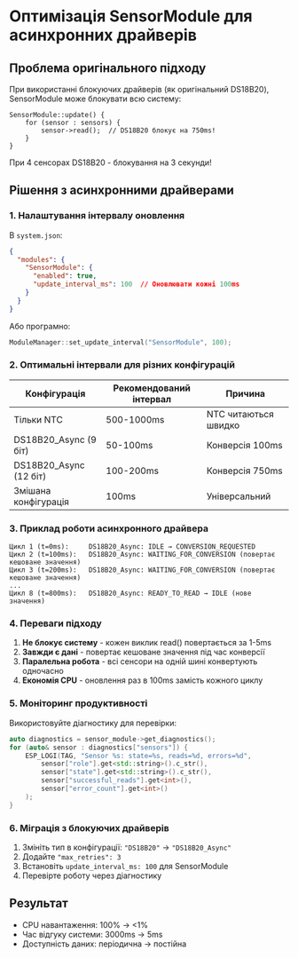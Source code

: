 # Оптимізація SensorModule для асинхронних драйверів

## Проблема оригінального підходу

При використанні блокуючих драйверів (як оригінальний DS18B20), SensorModule може блокувати всю систему:

```
SensorModule::update() {
    for (sensor : sensors) {
        sensor->read();  // DS18B20 блокує на 750ms!
    }
}
```

При 4 сенсорах DS18B20 - блокування на 3 секунди!

## Рішення з асинхронними драйверами

### 1. Налаштування інтервалу оновлення

В `system.json`:
```json
{
  "modules": {
    "SensorModule": {
      "enabled": true,
      "update_interval_ms": 100  // Оновлювати кожні 100ms
    }
  }
}
```

Або програмно:
```cpp
ModuleManager::set_update_interval("SensorModule", 100);
```

### 2. Оптимальні інтервали для різних конфігурацій

| Конфігурація | Рекомендований інтервал | Причина |
|--------------|------------------------|---------|
| Тільки NTC | 500-1000ms | NTC читаються швидко |
| DS18B20_Async (9 біт) | 50-100ms | Конверсія 100ms |
| DS18B20_Async (12 біт) | 100-200ms | Конверсія 750ms |
| Змішана конфігурація | 100ms | Універсальний |

### 3. Приклад роботи асинхронного драйвера

```
Цикл 1 (t=0ms):     DS18B20_Async: IDLE → CONVERSION_REQUESTED
Цикл 2 (t=100ms):   DS18B20_Async: WAITING_FOR_CONVERSION (повертає кешоване значення)
Цикл 3 (t=200ms):   DS18B20_Async: WAITING_FOR_CONVERSION (повертає кешоване значення)
...
Цикл 8 (t=800ms):   DS18B20_Async: READY_TO_READ → IDLE (нове значення)
```

### 4. Переваги підходу

1. **Не блокує систему** - кожен виклик read() повертається за 1-5ms
2. **Завжди є дані** - повертає кешоване значення під час конверсії
3. **Паралельна робота** - всі сенсори на одній шині конвертують одночасно
4. **Економія CPU** - оновлення раз в 100ms замість кожного циклу

### 5. Моніторинг продуктивності

Використовуйте діагностику для перевірки:

```cpp
auto diagnostics = sensor_module->get_diagnostics();
for (auto& sensor : diagnostics["sensors"]) {
    ESP_LOGI(TAG, "Sensor %s: state=%s, reads=%d, errors=%d",
        sensor["role"].get<std::string>().c_str(),
        sensor["state"].get<std::string>().c_str(),
        sensor["successful_reads"].get<int>(),
        sensor["error_count"].get<int>()
    );
}
```

### 6. Міграція з блокуючих драйверів

1. Змініть тип в конфігурації: `"DS18B20"` → `"DS18B20_Async"`
2. Додайте `"max_retries": 3`
3. Встановіть `update_interval_ms: 100` для SensorModule
4. Перевірте роботу через діагностику

## Результат

- CPU навантаження: 100% → <1%
- Час відгуку системи: 3000ms → 5ms
- Доступність даних: періодична → постійна
